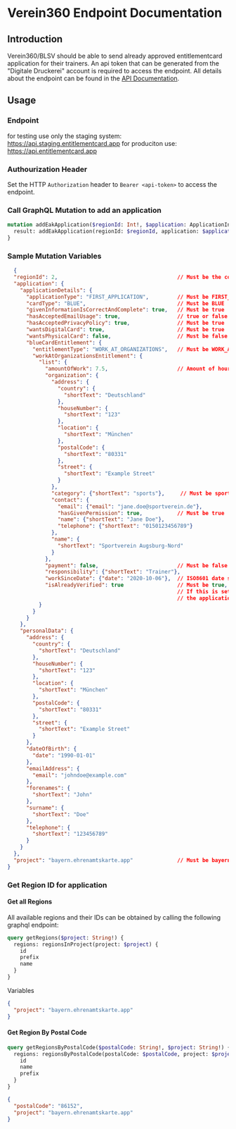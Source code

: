 # Verein360 Endpoint Documentation

## Introduction
Verein360/BLSV should be able to send already approved entitlementcard application for their trainers.
An api token that can be generated from the "Digitale Druckerei" account is required to access the endpoint.
All details about the endpoint can be found in the [API Documentation](../specs/backend-api.graphql).

## Usage

### Endpoint

for testing use only the staging system: https://api.staging.entitlementcard.app
for produciton use: https://api.entitlementcard.app

### Authourization Header

Set the HTTP `Authorization` header to `Bearer <api-token>` to access the endpoint.

### Call GraphQL Mutation to add an application

```graphql
mutation addEakApplication($regionId: Int!, $application: ApplicationInput!, $project: String!) {
  result: addEakApplication(regionId: $regionId, application: $application, project: $project)
}
```

### Sample Mutation Variables

```json
  {
  "regionId": 2,                                      // Must be the correct region ID where the card owner lives
  "application": {
    "applicationDetails": {
      "applicationType": "FIRST_APPLICATION",         // Must be FIRST_APPLICATION
      "cardType": "BLUE",                             // Must be BLUE
      "givenInformationIsCorrectAndComplete": true,   // Must be true
      "hasAcceptedEmailUsage": true,                  // true or false
      "hasAcceptedPrivacyPolicy": true,               // Must be true
      "wantsDigitalCard": true,                       // Must be true
      "wantsPhysicalCard": false,                     // Must be false
      "blueCardEntitlement": {
        "entitlementType": "WORK_AT_ORGANIZATIONS",   // Must be WORK_AT_ORGANIZATIONS
        "workAtOrganizationsEntitlement": {
          "list": {
            "amountOfWork": 7.5,                      // Amount of hours worked per week on average
            "organization": {
              "address": {
                "country": {
                  "shortText": "Deutschland"
                },
                "houseNumber": {
                  "shortText": "123"
                },
                "location": {
                  "shortText": "München"
                },
                "postalCode": {
                  "shortText": "80331"
                },
                "street": {
                  "shortText": "Example Street"
                }
              },
              "category": {"shortText": "sports"},     // Must be sports
              "contact": {
                "email": {"email": "jane.doe@sportverein.de"},
                "hasGivenPermission": true,           // Must be true
                "name": {"shortText": "Jane Doe"},
                "telephone": {"shortText": "0150123456789"}
              },
              "name": {
                "shortText": "Sportverein Augsburg-Nord"
              }
            },
            "payment": false,                         // Must be false
            "responsibility": {"shortText": "Trainer"},
            "workSinceDate": {"date": "2020-10-06"},  // ISO8601 date strings YYYY-MM-DD
            "isAlreadyVerified": true                 // Must be true, so that we can mark the application as verified. 
                                                      // If this is set to true, but not valid application token is set 
                                                      // the application is rejected and an error code returned.
          }
        }
      }
    },
    "personalData": {
      "address": {
        "country": {
          "shortText": "Deutschland"
        },
        "houseNumber": {
          "shortText": "123"
        },
        "location": {
          "shortText": "München"
        },
        "postalCode": {
          "shortText": "80331"
        },
        "street": {
          "shortText": "Example Street"
        }
      },
      "dateOfBirth": {
        "date": "1990-01-01"
      },
      "emailAddress": {
        "email": "johndoe@example.com"
      },
      "forenames": {
        "shortText": "John"
      },
      "surname": {
        "shortText": "Doe"
      },
      "telephone": {
        "shortText": "123456789"
      }
    }
  },
  "project": "bayern.ehrenamtskarte.app"              // Must be bayern.ehrenamtskarte.app  
}
```


### Get Region ID for application

#### Get all Regions

All available regions and their IDs can be obtained by calling the following graphql endpoint:
```graphql
query getRegions($project: String!) {
  regions: regionsInProject(project: $project) {
    id
    prefix
    name
  }
}
```
Variables
```json
{
  "project": "bayern.ehrenamtskarte.app"
}
```

#### Get Region By Postal Code

```graphql
query getRegionsByPostalCode($postalCode: String!, $project: String!) {
  regions: regionsByPostalCode(postalCode: $postalCode, project: $project) {
    id
    name
    prefix
  }
}
```

```json
{
  "postalCode": "86152",
  "project": "bayern.ehrenamtskarte.app"
}
```
